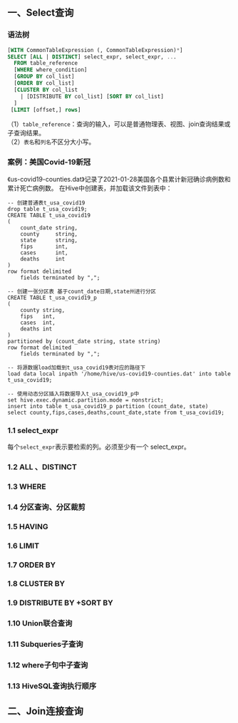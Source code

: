 ## 一、Select查询
### 语法树
```sql
[WITH CommonTableExpression (, CommonTableExpression)*] 
SELECT [ALL | DISTINCT] select_expr, select_expr, ...
  FROM table_reference
  [WHERE where_condition]
  [GROUP BY col_list]
  [ORDER BY col_list]
  [CLUSTER BY col_list
    | [DISTRIBUTE BY col_list] [SORT BY col_list]
  ]
 [LIMIT [offset,] rows]
```
（1）`table_reference`：查询的输入，可以是普通物理表、视图、join查询结果或子查询结果。<br>
（2）`表名`和`列名`不区分大小写。<br>

### 案例：美国Covid-19新冠
《us-covid19-counties.dat》记录了2021-01-28美国各个县累计新冠确诊病例数和累计死亡病例数。 在Hive中创建表，并加载该文件到表中：
```dsl
-- 创建普通表t_usa_covid19
drop table t_usa_covid19;
CREATE TABLE t_usa_covid19
(
    count_date string,
    county     string,
    state      string,
    fips       int,
    cases      int,
    deaths     int
)
row format delimited
    fields terminated by ",";

-- 创建一张分区表 基于count_date日期,state州进行分区
CREATE TABLE t_usa_covid19_p
(
    county string,
    fips   int,
    cases  int,
    deaths int
)
partitioned by (count_date string, state string)
row format delimited
    fields terminated by ",";

-- 将源数据load加载到t_usa_covid19表对应的路径下
load data local inpath '/home/hive/us-covid19-counties.dat' into table t_usa_covid19;

-- 使用动态分区插入将数据导入t_usa_covid19_p中
set hive.exec.dynamic.partition.mode = nonstrict;
insert into table t_usa_covid19_p partition (count_date, state)
select county,fips,cases,deaths,count_date,state from t_usa_covid19;
```

### 1.1 select_expr
每个`select_expr`表示要检索的列。必须至少有一个 select_expr。

### 1.2 ALL 、DISTINCT
### 1.3 WHERE
### 1.4 分区查询、分区裁剪
### 1.5 HAVING
### 1.6 LIMIT
### 1.7 ORDER BY
### 1.8 CLUSTER BY
### 1.9 DISTRIBUTE BY +SORT BY
### 1.10 Union联合查询
### 1.11 Subqueries子查询
### 1.12 where子句中子查询
### 1.13 HiveSQL查询执行顺序

## 二、Join连接查询
